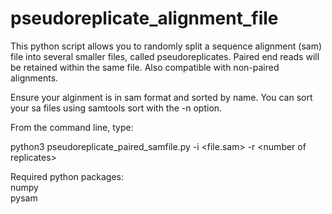 # pseudoreplicate_alignment_file
This python script allows you to randomly split a sequence alignment (sam) file into several smaller files, called pseudoreplicates. Paired end reads will be retained within the same file. Also compatible with non-paired alignments. 

Ensure your alginment is in sam format and sorted by name. You can sort your sa files using samtools sort with the -n option.

From the command line, type:

python3 pseudoreplicate_paired_samfile.py -i <file.sam> -r \<number of replicates\>


Required python packages:\
numpy \
pysam
